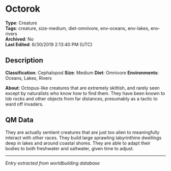 # Octorok

**Type**: Creature  
**Tags**: creature, size-medium, diet-omnivore, env-oceans, env-lakes, env-rivers  
**Archived**: No  
**Last Edited**: 6/30/2019 2:13:40 PM (UTC)

## Description
**Classification**:
Cephalopod
**Size**:
Medium
**Diet**:
Omnivore
**Environments**:
Oceans, Lakes, Rivers

**About**:
Octopus-like creatures that are extremely skittish, and rarely seen except by naturalists who know how to find them. They have been known to lob rocks and other objects from far distances, presumably as a tactic to ward off invaders.

## QM Data
They are actually sentient creatures that are just too alien to meaningfully interact with other races. They build large sprawling labyrinthine dwellings deep in lakes and around coastal shores. They are able to adapt their bodies to both freshwater and saltwater, given time to adjust.

---
*Entry extracted from worldbuilding database*
